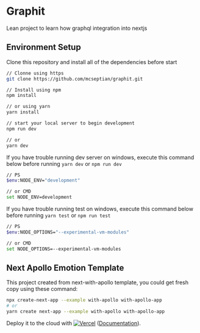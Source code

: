 # Graphit

Lean project to learn how graphql integration into nextjs

## Environment Setup

Clone this repository and install all of the dependencies before start

```sh
// Clonne using https
git clone https://github.com/mcseptian/graphit.git

// Install using npm
npm install

// or using yarn
yarn install

// start your local server to begin development
npm run dev

// or
yarn dev

```

If you have trouble running dev server on windows, execute this command below before running `yarn dev` or `npm run dev`

```sh
// PS
$env:NODE_ENV="development"

// or CMD
set NODE_ENV=development
```

If you have trouble running test on windows, execute this command below before running `yarn test` or `npm run test`

```sh
// PS
$env:NODE_OPTIONS="--experimental-vm-modules"

// or CMD
set NODE_OPTIONS=--experimental-vm-modules
```

## Next Apollo Emotion Template

This project created from next-with-apollo template, you could get fresh copy using these command:

```bash
npx create-next-app --example with-apollo with-apollo-app
# or
yarn create next-app --example with-apollo with-apollo-app
```

Deploy it to the cloud with [![Vercel](https://vercel.com/button)](https://vercel.com/new/git/external?repository-url=https://github.com/mcseptian/graphit&project-name=graphit&repository-name=graphit) ([Documentation](https://nextjs.org/docs/deployment)).
